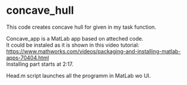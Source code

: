 # concave_hull
This code creates concave hull for given in my task function. <br/>

Concave_app is a MatLab app based on atteched code. <br/>
It could be instaled as it is shown in this video tutorial: <br/>
https://www.mathworks.com/videos/packaging-and-installing-matlab-apps-70404.html <br/>
Installing part starts at 2:17.<br/>

Head.m script launches all the programm in MatLab wo UI. <br/>
